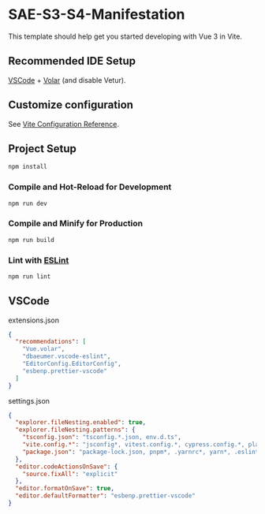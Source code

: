 # SAE-S3-S4-Manifestation

This template should help get you started developing with Vue 3 in Vite.

## Recommended IDE Setup

[VSCode](https://code.visualstudio.com/) + [Volar](https://marketplace.visualstudio.com/items?itemName=Vue.volar) (and disable Vetur).

## Customize configuration

See [Vite Configuration Reference](https://vite.dev/config/).

## Project Setup
```sh
npm install
```

### Compile and Hot-Reload for Development

```sh
npm run dev
```

### Compile and Minify for Production

```sh
npm run build
```

### Lint with [ESLint](https://eslint.org/)

```sh
npm run lint
```

## VSCode

extensions.json

```json
{
  "recommendations": [
    "Vue.volar",
    "dbaeumer.vscode-eslint",
    "EditorConfig.EditorConfig",
    "esbenp.prettier-vscode"
  ]
}
```

settings.json

```json
{
  "explorer.fileNesting.enabled": true,
  "explorer.fileNesting.patterns": {
    "tsconfig.json": "tsconfig.*.json, env.d.ts",
    "vite.config.*": "jsconfig*, vitest.config.*, cypress.config.*, playwright.config.*",
    "package.json": "package-lock.json, pnpm*, .yarnrc*, yarn*, .eslint*, eslint*, .oxlint*, oxlint*, .prettier*, prettier*, .editorconfig"
  },
  "editor.codeActionsOnSave": {
    "source.fixAll": "explicit"
  },
  "editor.formatOnSave": true,
  "editor.defaultFormatter": "esbenp.prettier-vscode"
}
```
